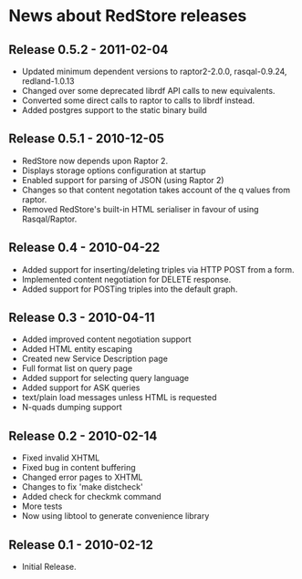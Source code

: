 News about RedStore releases
============================

Release 0.5.2 - 2011-02-04
--------------------------

- Updated minimum dependent versions to raptor2-2.0.0, rasqal-0.9.24, redland-1.0.13
- Changed over some deprecated librdf API calls to new equivalents.
- Converted some direct calls to raptor to calls to librdf instead.
- Added postgres support to the static binary build


Release 0.5.1 - 2010-12-05
--------------------------

- RedStore now depends upon Raptor 2.
- Displays storage options configuration at startup
- Enabled support for parsing of JSON (using Raptor 2)
- Changes so that content negotation takes account of the q values from raptor.
- Removed RedStore's built-in HTML serialiser in favour of using Rasqal/Raptor.


Release 0.4 - 2010-04-22
------------------------

- Added support for inserting/deleting triples via HTTP POST from a form.
- Implemented content negotiation for DELETE response.
- Added support for POSTing triples into the default graph.


Release 0.3 - 2010-04-11
------------------------

- Added improved content negotiation support
- Added HTML entity escaping
- Created new Service Description page
- Full format list on query page
- Added support for selecting query language
- Added support for ASK queries
- text/plain load messages unless HTML is requested
- N-quads dumping support


Release 0.2 - 2010-02-14
------------------------

- Fixed invalid XHTML
- Fixed bug in content buffering
- Changed error pages to XHTML
- Changes to fix 'make distcheck'
- Added check for checkmk command
- More tests
- Now using libtool to generate convenience library


Release 0.1 - 2010-02-12
------------------------

- Initial Release.

